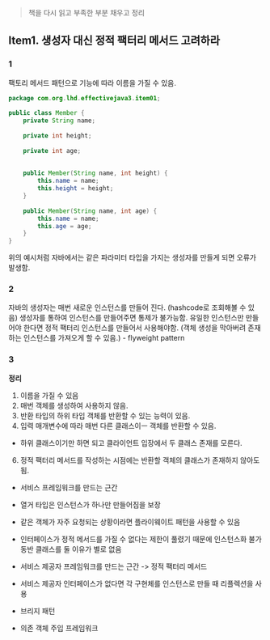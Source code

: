 
> 책을 다시 읽고 부족한 부분 채우고 정리


## Item1. 생성자 대신 정적 팩터리  메서드 고려하라

### 1
팩토리 메서드 패턴으로 기능에 따라 이름을 가질 수 있음.
```java
package com.org.lhd.effectivejava3.item01;  
  
public class Member {  
    private String name;  
  
    private int height;  
  
    private int age;  
  
  
    public Member(String name, int height) {  
        this.name = name;  
        this.height = height;  
    }  
  
    public Member(String name, int age) {  
        this.name = name;  
        this.age = age;  
    }  
}
```
위의 예시처럼 자바에서는 같은 파라미터 타입을 가지는 생성자를 만들게 되면 오류가 발생함.


### 2
자바의 생성자는 매번 새로운 인스턴스를 만들어 진다. (hashcode로 조회해볼 수 있음)
생성자를 통하여 인스턴스를 만들어주면 통제가 불가능함. 유일한 인스턴스만 만들어야 한다면 정적 팩터리 인스턴스를 만들어서 사용해야함. (객체 생성을 막아버려 존재하는 인스턴스를 가져오게 할 수 있음.) - flyweight pattern

### 3



__정리__
1. 이름을 가질 수 있음
2. 매번 객체를 생성하여 사용하지 않음.
3. 반환 타입의 하위 타입 객체를 반환할 수 있는 능력이 있음.
4. 입력 매개변수에 따라 매번 다른 클래스이ㅡ 객체를 반환할 수 있음.
  - 하위 클래스이기만 하면 되고 클라이언트 입장에서 두 클래스 존재를 모른다. 
6. 정적 팩터리 메서드를 작성하는 시점에는 반환할 객체의 클래스가 존재하지 않아도 됨.
  - 서비스 프레임워크를 만드는 근간



- 열거 타입은 인스턴스가 하나만 만들어짐을 보장
- 같은 객체가 자주 요청되는 상황이라면 플라이웨이트 패턴을 사용할 수 있음
- 인터페이스가 정적 메서드를 가질 수 없다는 제한이 풀렸기 때문에 인스턴스화 불가 동반 클래스를 둘 이유가 별로 없음
- 서비스 제공자 프레임워크를 만드는 근간 -> 정적 팩터리 메서드 
- 서비스 제공자 인터페이스가 없다면 각 구현체를 인스턴스로 만들 때 리플렉션을 사용
- 브리지 패턴
- 의존 객체 주입 프레임워크
